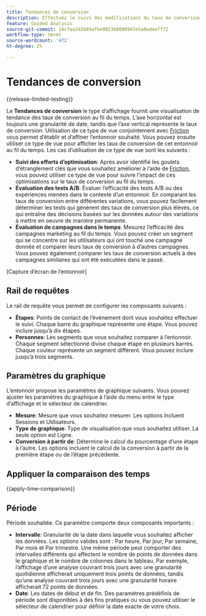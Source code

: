 ```yaml
---
title: Tendances de conversion
description: Effectuez le suivi des modifications du taux de conversion au fil du temps.
feature: Guided Analysis
source-git-commit: 14c7aa342649afbe9923b0086947e5a0adeefff2
workflow-type: tm+mt
source-wordcount: '472'
ht-degree: 2%

---
```


# Tendances de conversion

{{release-limited-testing}}

Le **Tendances de conversion** le type d’affichage fournit une visualisation de tendance des taux de conversion au fil du temps. L’axe horizontal est toujours une granularité de date, tandis que l’axe vertical représente le taux de conversion. Utilisation de ce type de vue conjointement avec [Friction](friction.md) vous permet d’établir et d’affiner l’entonnoir souhaité. Vous pouvez ensuite utiliser ce type de vue pour afficher les taux de conversion de cet entonnoir au fil du temps. Les cas d’utilisation de ce type de vue sont les suivants :

* **Suivi des efforts d’optimisation**: Après avoir identifié les goulets d’étranglement clés que vous souhaitez améliorer à l’aide de [Friction](friction.md), vous pouvez utiliser ce type de vue pour suivre l’impact de ces optimisations sur le taux de conversion au fil du temps.
* **Évaluation des tests A/B**: Évaluer l’efficacité des tests A/B ou des expériences menées dans le contexte d’un entonnoir. En comparant les taux de conversion entre différentes variations, vous pouvez facilement déterminer les tests qui génèrent des taux de conversion plus élevés, ce qui entraîne des décisions basées sur les données autour des variations à mettre en oeuvre de manière permanente.
* **Évaluation de campagnes dans le temps**: Mesurez l’efficacité des campagnes marketing au fil du temps. Vous pouvez créer un segment qui se concentre sur les utilisateurs qui ont touché une campagne donnée et comparer leurs taux de conversion à d’autres campagnes. Vous pouvez également comparer les taux de conversion actuels à des campagnes similaires qui ont été exécutées dans le passé.

[Capture d’écran de l’entonnoir]

## Rail de requêtes

Le rail de requête vous permet de configurer les composants suivants :

* **Étapes**: Points de contact de l’événement dont vous souhaitez effectuer le suivi. Chaque barre du graphique représente une étape. Vous pouvez inclure jusqu’à dix étapes.
* **Personnes**: Les segments que vous souhaitez comparer à l’entonnoir. Chaque segment sélectionné divise chaque étape en plusieurs barres. Chaque couleur représente un segment différent. Vous pouvez inclure jusqu’à trois segments.

## Paramètres du graphique

L’entonnoir propose les paramètres de graphique suivants. Vous pouvez ajuster les paramètres du graphique à l’aide du menu entre le type d’affichage et le sélecteur de calendrier.

* **Mesure**: Mesure que vous souhaitez mesurer. Les options incluent Sessions et Utilisateurs.
* **Type de graphique**: Type de visualisation que vous souhaitez utiliser. La seule option est Ligne.
* **Conversion à partir de**: Détermine le calcul du pourcentage d’une étape à l’autre. Les options incluent le calcul de la conversion à partir de la première étape ou de l’étape précédente.

## Appliquer la comparaison des temps

{{apply-time-comparison}}

## Période

Période souhaitée. Ce paramètre comporte deux composants importants :

* **Intervalle**: Granularité de la date dans laquelle vous souhaitez afficher les données. Les options valides sont : Par heure, Par jour, Par semaine, Par mois et Par trimestre. Une même période peut comporter des intervalles différents qui affectent le nombre de points de données dans le graphique et le nombre de colonnes dans le tableau. Par exemple, l’affichage d’une analyse couvrant trois jours avec une granularité quotidienne afficherait uniquement trois points de données, tandis qu’une analyse couvrant trois jours avec une granularité horaire afficherait 72 points de données.
* **Date**: Les dates de début et de fin. Des paramètres prédéfinis de période sont disponibles à des fins pratiques ou vous pouvez utiliser le sélecteur de calendrier pour définir la date exacte de votre choix.
